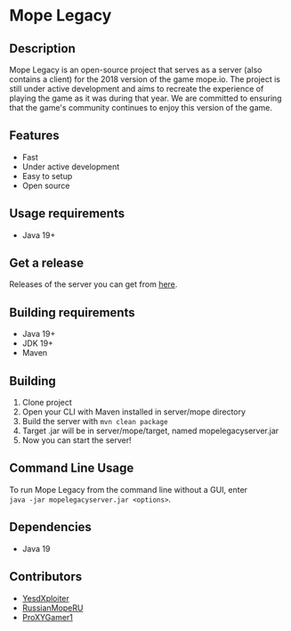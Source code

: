 # Mope Legacy

## Description

Mope Legacy is an open-source project that serves as a server (also contains a client) for the 2018 version of the game mope.io. The project is still under active development and aims to recreate the experience of playing the game as it was during that year. We are committed to ensuring that the game's community continues to enjoy this version of the game.

## Features

* Fast
* Under active development
* Easy to setup
* Open source

## Usage requirements

* Java 19+

## Get a release

Releases of the server you can get from [here](https://github.com/YesdXploiter/mope-legacy/releases).

## Building requirements

* Java 19+
* JDK 19+
* Maven

## Building

1. Clone project
2. Open your CLI with Maven installed in server/mope directory
3. Build the server with `mvn clean package`
4. Target .jar will be in server/mope/target, named mopelegacyserver.jar
5. Now you can start the server!

## Command Line Usage
To run Mope Legacy from the command line without a GUI, enter  
`java -jar mopelegacyserver.jar <options>`.

## Dependencies

* Java 19

## Contributors
* [YesdXploiter](https://github.com/YesdXploiter)
* [RussianMopeRU](https://github.com/RussianMopeRU)
* [ProXYGamer1](https://github.com/ProXYGamer1)
